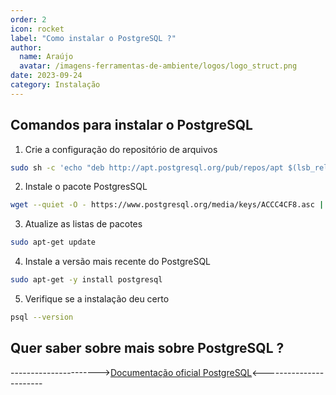 ```yaml
---
order: 2
icon: rocket
label: "Como instalar o PostgreSQL ?"
author:
  name: Araújo
  avatar: /imagens-ferramentas-de-ambiente/logos/logo_struct.png
date: 2023-09-24
category: Instalação
---
```


## Comandos para instalar o PostgreSQL

1. Crie a configuração do repositório de arquivos

```bash
sudo sh -c 'echo "deb http://apt.postgresql.org/pub/repos/apt $(lsb_release -cs)-pgdg main" > /etc/apt/sources.list.d/pgdg.list'
```

2. Instale o pacote PostgresSQL

```bash
wget --quiet -O - https://www.postgresql.org/media/keys/ACCC4CF8.asc | sudo apt-key add -
```

3. Atualize as listas de pacotes

```bash
sudo apt-get update
```

4. Instale a versão mais recente do PostgreSQL

```bash
sudo apt-get -y install postgresql
```

5. Verifique se a instalação deu certo

```bash
psql --version
```

## Quer saber sobre mais sobre PostgreSQL ?

---------------------->[Documentação oficial PostgreSQL](https://www.postgresql.org/docs/online-resources/)<-----------------------